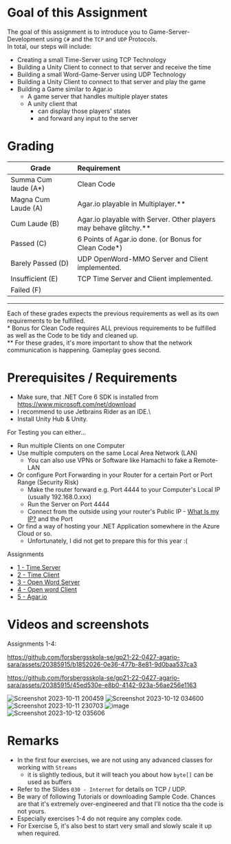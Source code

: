 # Goal of this Assignment
The goal of this assignment is to introduce you to Game-Server-Development using `C#` and the `TCP` and `UDP` Protocols.\
In total, our steps will include:
- Creating a small Time-Server using TCP Technology
- Building a Unity Client to connect to that server and receive the time
- Building a small Word-Game-Server using UDP Technology
- Building a Unity Client to connect to that server and play the game
- Building a Game similar to Agar.io
  - A game server that handles multiple player states
  - A unity client that 
    - can display those players' states
    - and forward any input to the server

# Grading
|Grade  |  Requirement |
|-------|:-------------|
|Summa Cum laude (A*)| Clean Code|
|Magna Cum Laude (A)| Agar.io playable in Multiplayer.\*\*|
|Cum Laude (B)| Agar.io playable with Server. Other players may behave glitchy.\*\*|
|Passed (C)| 6 Points of Agar.io done. (or Bonus for Clean Code\*)|
|Barely Passed (D)| UDP OpenWord-MMO Server and Client implemented. |
|Insufficient (E)| TCP Time Server and Client implemented. |
|Failed (F)| |
-------------------------------
Each of these grades expects the previous requirements as well as its own requirements to be fulfilled.\
\* Bonus for Clean Code requires ALL previous requirements to be fulfilled as well as the Code to be tidy and cleaned up.\
\*\* For these grades, it's more important to show that the network communication is happening. Gameplay goes second.

# Prerequisites / Requirements
- Make sure, that .NET Core 6 SDK is installed from https://www.microsoft.com/net/download
- I recommend to use Jetbrains Rider as an IDE.\
- Install Unity Hub & Unity.

For Testing you can either...
- Run multiple Clients on one Computer
- Use multiple computers on the same Local Area Network (LAN)
  - You can also use VPNs or Software like Hamachi to fake a Remote-LAN
- Or configure Port Forwarding in your Router for a certain Port or Port Range (Security Risk)
  - Make the router forward e.g. Port 4444 to your Computer's Local IP (usually 192.168.0.xxx)
  - Run the Server on Port 4444
  - Connect from the outside using your router's Public IP - [What Is my IP?](https://www.whatismyip.com) and the Port
- Or find a way of hosting your .NET Application somewhere in the Azure Cloud or so.
  - Unfortunately, I did not get to prepare this for this year :(

Assignments
- [1 - Time Server](./assignments/part1-timeserver.md)
- [2 - Time Client](./assignments/part2-timeclient.md)
- [3 - Open Word Server](./assignments/part3-openwordserver.md)
- [4 - Open word Client](./assignments/part4-openwordclient.md)
- [5 - Agar.io](./assignments/part5-agario.md)

# Videos and screenshots
Assignments 1-4:



https://github.com/forsbergsskola-se/gp21-22-0427-agario-sara/assets/20385915/b1852026-0e36-477b-8e81-9d0baa537ca3



https://github.com/forsbergsskola-se/gp21-22-0427-agario-sara/assets/20385915/45ed530e-e8b0-4142-923a-56ae256e1163




![Screenshot 2023-10-11 200459](https://github.com/forsbergsskola-se/gp21-22-0427-agario-sara/assets/20385915/25142a26-4d95-42ab-8772-2311e27e72c3)
![Screenshot 2023-10-12 034600](https://github.com/forsbergsskola-se/gp21-22-0427-agario-sara/assets/20385915/0b581858-5036-48f4-8d7d-42cb1a11017f)
![Screenshot 2023-10-11 230703](https://github.com/forsbergsskola-se/gp21-22-0427-agario-sara/assets/20385915/80e79684-014e-4396-a7a9-64153f4cd575)
![image](https://github.com/forsbergsskola-se/gp21-22-0427-agario-sara/assets/20385915/cd79b815-5158-4b9c-ac58-39c15ab7b275)
![Screenshot 2023-10-12 035606](https://github.com/forsbergsskola-se/gp21-22-0427-agario-sara/assets/20385915/ba10cce6-3e12-40a4-b346-38319f8fa998)




# Remarks
- In the first four exercises, we are not using any advanced classes for working with `Streams`
  - it is slightly tedious, but it will teach you about how `byte[]` can be used as buffers
- Refer to the Slides `030 - Internet` for details on TCP / UDP.
- Be wary of following Tutorials or downloading Sample Code. Chances are that it's extremely over-engineered and that I'll notice tha the code is not yours.
- Especially exercises 1-4 do not require any complex code.
- For Exercise 5, it's also best to start very small and slowly scale it up when required.


